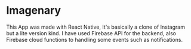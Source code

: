 # Imagenary
This App was made with React Native, It's basically a clone of Instagram but a lite version kind.
I have used Firebase API for the backend, also Firebase cloud functions to handling some events such as notifications.


